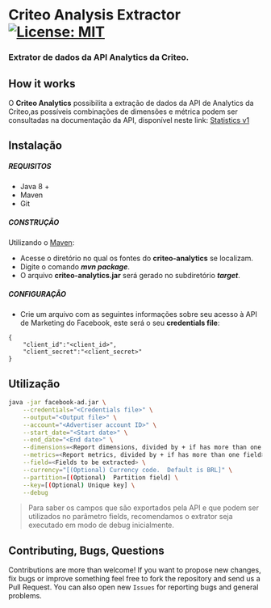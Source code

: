 
# Criteo Analysis Extractor [![License: MIT](https://img.shields.io/badge/License-MIT-yellow.svg)](https://opensource.org/licenses/MIT)
### Extrator de dados da API Analytics da Criteo.

## How it works

O **Criteo Analytics** possibilita a extração de dados da API de Analytics da Criteo,as possíveis combinações de dimensões e métrica podem ser consultadas na documentação da API, disponível neste link: [Statistics v1](https://developers.criteo.com/marketing-solutions/v2020/docs/statistics-v1)

## Instalação

##### REQUISITOS

- Java 8 +
- Maven
- Git

##### CONSTRUÇÃO

Utilizando o [Maven](https://maven.apache.org/):

- Acesse o diretório no qual os fontes do **criteo-analytics** se localizam.
- Digite o comando _**mvn package**_.
- O arquivo **criteo-analytics.jar** será gerado no subdiretório **_target_**.

##### CONFIGURAÇÂO

* Crie um arquivo com as seguintes informações sobre seu acesso à API de Marketing do Facebook, este será o seu **credentials file**:

```
{
	"client_id":"<client_id>",
	"client_secret":"<client_secret>"
}
```

## Utilização

```bash
java -jar facebook-ad.jar \
	--credentials="<Credentials file>" \
	--output="<Output file>" \
	--account="<Advertiser account ID>" \
	--start_date="<Start date>" \
	--end_date="<End date>" \
	--dimensions=<Report dimensions, divided by + if has more than one field> \
	--metrics=<Report metrics, divided by + if has more than one field> \
	--field=<Fields to be extracted> \
	--currency="[(Optional) Currency code.  Default is BRL]" \
	--partition=[(Optional)  Partition field] \
	--key=[(Optional) Unique key] \
	--debug
```

> Para saber os campos que são exportados pela API e que podem ser utilizados no parâmetro fields, recomendamos o extrator seja executado em modo de debug inicialmente. 

## Contributing, Bugs, Questions
Contributions are more than welcome! If you want to propose new changes, fix bugs or improve something feel free to fork the repository and send us a Pull Request. You can also open new `Issues` for reporting bugs and general problems.
